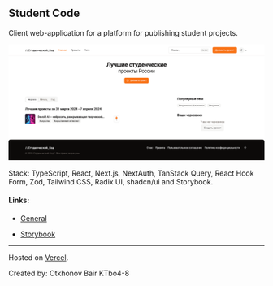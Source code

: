 ## Student Code

Client web-application for a platform for publishing student projects.

![image](./public/images/preview-website.png)

Stack: TypeScript, React, Next.js, NextAuth, TanStack Query, React Hook Form, Zod, Tailwind CSS, Radix UI, shadcn/ui and Storybook.

#### Links:

- [General](https://studcode.ru)

- [Storybook](https://main--65ae8c0861744a8063791c15.chromatic.com/)

---

Hosted on [Vercel](https://vercel.com).

Created by: Otkhonov Bair KTbo4-8
